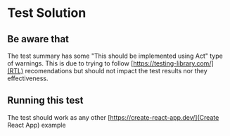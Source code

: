 # Test Solution

## Be aware that 

The test summary has some "This should be implemented using Act" type of warnings. This is due to trying to follow [https://testing-library.com/](RTL) recomendations but should not impact the test results nor they effectiveness.

## Running this test

The test should work as any other [https://create-react-app.dev/](Create React App) example